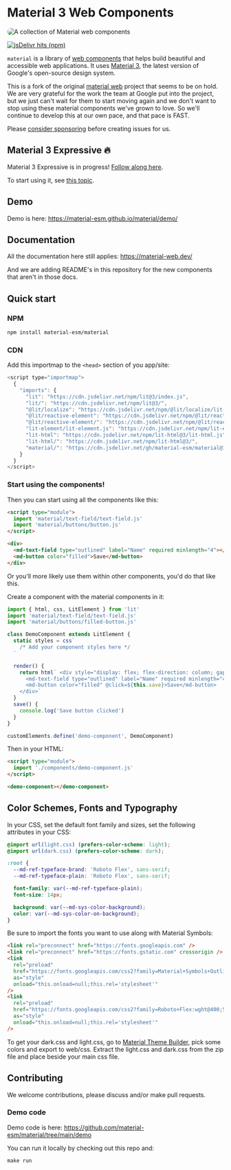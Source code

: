 # Material 3 Web Components

<img src="./docs/images/material-web.gif"
  title="Material web components"
  alt="A collection of Material web components"
  style="border-radius: 32px">

[![jsDelivr hits (npm)](https://img.shields.io/jsdelivr/gh/hm/material-esm/material)](https://www.jsdelivr.com/package/gh/material-esm/material?tab=stats)

`material` is a library of
[web components](https://developer.mozilla.org/en-US/docs/Web/Web_Components)
that helps build beautiful and accessible web applications. It uses
[Material 3](https://m3.material.io/), the latest version of Google's
open-source design system.

This is a fork of the original [material web](https://github.com/material-components/material-web) project that seems to be on hold.
We are very grateful for the work the team at Google put into the project, but we just can't wait for them to start moving again and we
don't want to stop using these material components we've grown to love. So we'll continue to
develop this at our own pace, and that pace is FAST.

Please [consider sponsoring](https://github.com/sponsors/treeder) before creating issues for us.

## Material 3 Expressive 🔥

Material 3 Expressive is in progress! [Follow along here](https://github.com/material-esm/material/issues/36).

To start using it, see [this topic](https://github.com/orgs/material-esm/discussions/71).

## Demo

Demo is here: https://material-esm.github.io/material/demo/

## Documentation

All the documentation here still applies: https://material-web.dev/

And we are adding README's in this repository for the new components that aren't in those docs.

## Quick start

### NPM

```sh
npm install material-esm/material
```

### CDN

Add this importmap to the `<head>` section of you app/site:

```js
<script type="importmap">
  {
    "imports": {
      "lit": "https://cdn.jsdelivr.net/npm/lit@3/index.js",
      "lit/": "https://cdn.jsdelivr.net/npm/lit@3/",
      "@lit/localize": "https://cdn.jsdelivr.net/npm/@lit/localize/lit-localize.js",
      "@lit/reactive-element": "https://cdn.jsdelivr.net/npm/@lit/reactive-element@1/reactive-element.js",
      "@lit/reactive-element/": "https://cdn.jsdelivr.net/npm/@lit/reactive-element@1/",
      "lit-element/lit-element.js": "https://cdn.jsdelivr.net/npm/lit-element@4/lit-element.js",
      "lit-html": "https://cdn.jsdelivr.net/npm/lit-html@3/lit-html.js",
      "lit-html/": "https://cdn.jsdelivr.net/npm/lit-html@3/",
      "material/": "https://cdn.jsdelivr.net/gh/material-esm/material@1/"
    }
  }
</script>
```

### Start using the components!

Then you can start using all the components like this:

```html
<script type="module">
  import 'material/text-field/text-field.js'
  import 'material/buttons/button.js'
</script>

<div>
  <md-text-field type="outlined" label="Name" required minlength="4"></md-text-field>
  <md-button color="filled">Save</md-button>
</div>
```

Or you'll more likely use them within other components, you'd do that like this.

Create a component with the material components in it:

```js
import { html, css, LitElement } from 'lit'
import 'material/text-field/text-field.js'
import 'material/buttons/filled-button.js'

class DemoComponent extends LitElement {
  static styles = css`
    /* Add your component styles here */
  `

  render() {
    return html` <div style="display: flex; flex-direction: column; gap: 12px;">
      <md-text-field type="outlined" label="Name" required minlength="4"></md-text-field>
      <md-button color="filled" @click=${this.save}>Save</md-button>
    </div>`
  }
  save() {
    console.log('Save button clicked')
  }
}

customElements.define('demo-component', DemoComponent)
```

Then in your HTML:

```html
<script type="module">
  import './components/demo-component.js'
</script>

<demo-component></demo-component>
```

## Color Schemes, Fonts and Typography

In your CSS, set the default font family and sizes, set the following attributes in your CSS:

```css
@import url(light.css) (prefers-color-scheme: light);
@import url(dark.css) (prefers-color-scheme: dark);

:root {
  --md-ref-typeface-brand: 'Roboto Flex', sans-serif;
  --md-ref-typeface-plain: 'Roboto Flex', sans-serif;

  font-family: var(--md-ref-typeface-plain);
  font-size: 14px;

  background: var(--md-sys-color-background);
  color: var(--md-sys-color-on-background);
}
```

Be sure to import the fonts you want to use along with Material Symbols:

```html
<link rel="preconnect" href="https://fonts.googleapis.com" />
<link rel="preconnect" href="https://fonts.gstatic.com" crossorigin />
<link
  rel="preload"
  href="https://fonts.googleapis.com/css2?family=Material+Symbols+Outlined:opsz,wght,FILL,GRAD@20..48,100..700,0..1,-50..200&display=swap"
  as="style"
  onload="this.onload=null;this.rel='stylesheet'"
/>
<link
  rel="preload"
  href="https://fonts.googleapis.com/css2?family=Roboto+Flex:wght@400;500;700&display=swap"
  as="style"
  onload="this.onload=null;this.rel='stylesheet'"
/>
```

To get your dark.css and light.css, go to [Material Theme Builder](https://material-foundation.github.io/material-theme-builder/), pick some colors and export to web/css. Extract the light.css and dark.css from the zip file and place beside your main css file.

## Contributing

We welcome contributions, please discuss and/or make pull requests.

### Demo code

Demo code is here: https://github.com/material-esm/material/tree/main/demo

You can run it locally by checking out this repo and:

```js
make run
```

